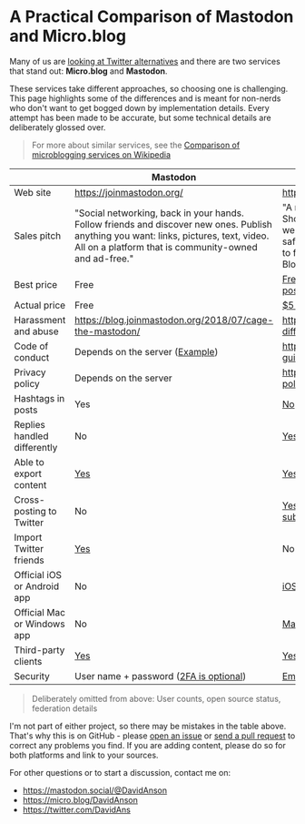 # A Practical Comparison of Mastodon and Micro.blog

Many of us are [looking at Twitter alternatives](https://birchtree.me/blog/the-struggle-for-twitter-alternatives/) and there are two services that stand out: **Micro.blog** and **Mastodon**.

These services take different approaches, so choosing one is challenging.
This page highlights some of the differences and is meant for non-nerds who don't want to get bogged down by implementation details.
Every attempt has been made to be accurate, but some technical details are deliberately glossed over.

> For more about similar services, see the [Comparison of microblogging services on Wikipedia](https://en.wikipedia.org/wiki/Comparison_of_microblogging_services)

| | Mastodon | Micro.blog
--|----------|-----------
Web site | <https://joinmastodon.org/> | <https://micro.blog/>
Sales pitch | "Social networking, back in your hands. Follow friends and discover new ones. Publish anything you want: links, pictures, text, video. All on a platform that is community-owned and ad-free." | "A network of independent microblogs. Short posts like tweets but on your own web site that you control. Micro.blog is a safe community for microblogs. A timeline to follow friends and discover new posts. Blog hosting built on open standards."
Best price | Free | [Free, but requires a separate blog for posting](https://help.micro.blog/2018/setting-up-wordpress/)
Actual price | Free | [$5 per month, no blog needed](https://help.micro.blog/2018/pricing/)
Harassment and abuse | <https://blog.joinmastodon.org/2018/07/cage-the-mastodon/> | <https://help.micro.blog/2018/twitter-differences/>
Code of conduct | Depends on the server ([Example](https://mastodon.social/about/more)) | <https://help.micro.blog/2017/community-guidelines/>
Privacy policy | Depends on the server | <https://help.micro.blog/2018/privacy-policy/>
Hashtags in posts | Yes | [No](https://help.micro.blog/2018/twitter-differences/)
Replies handled differently | No | [Yes](https://help.micro.blog/2018/replies-and-mentions/)
Able to export content | [Yes](https://github.com/tootsuite/documentation/blob/d695ea1f135e56b02264c3a918017079ce4a0f10/Using-Mastodon/FAQ.md#can-i-save-my-data) | [Yes](https://help.micro.blog/2018/replies-and-mentions/)
Cross-posting to Twitter | No | [Yes, with a $2/month or $5/month subscription](https://help.micro.blog/faq/)
Import Twitter friends | [Yes](https://bridge.joinmastodon.org) | No
Official iOS or Android app | No | [iOS only](https://help.micro.blog/2017/micropub-clients/)
Official Mac or Windows app | No | [Mac only](https://help.micro.blog/2017/mac-version/)
Third-party clients | [Yes](https://github.com/tootsuite/documentation/blob/master/Using-Mastodon/Apps.md) | [Yes](https://help.micro.blog/2017/micropub-clients/)
Security | User name + password ([2FA is optional](https://github.com/tootsuite/documentation/blob/master/Using-Mastodon/2FA.md)) | [Email address only](https://micro.blog/DavidAnson/794416)

> Deliberately omitted from above: User counts, open source status, federation details

I'm not part of either project, so there may be mistakes in the table above.
That's why this is on GitHub - please [open an issue](https://github.com/DavidAnson/Twitter-Alternatives/issues) or [send a pull request](https://github.com/DavidAnson/Twitter-Alternatives/pulls) to correct any problems you find.
If you are adding content, please do so for both platforms and link to your sources.

For other questions or to start a discussion, contact me on:

- <https://mastodon.social/@DavidAnson>
- <https://micro.blog/DavidAnson>
- <https://twitter.com/DavidAns>

